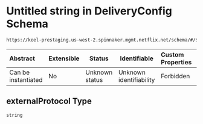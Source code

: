 # Untitled string in DeliveryConfig Schema

```txt
https://keel-prestaging.us-west-2.spinnaker.mgmt.netflix.net/schema/#/$defs/ClassicLoadBalancerListener/properties/externalProtocol
```




| Abstract            | Extensible | Status         | Identifiable            | Custom Properties | Additional Properties | Access Restrictions | Defined In                                                    |
| :------------------ | ---------- | -------------- | ----------------------- | :---------------- | --------------------- | ------------------- | ------------------------------------------------------------- |
| Can be instantiated | No         | Unknown status | Unknown identifiability | Forbidden         | Allowed               | none                | [keel.schema.json\*](keel.schema.json "open original schema") |

## externalProtocol Type

`string`

